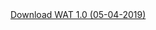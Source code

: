 <a href="itms-services://?action=download-manifest&url=https://www.dropbox.com/s/g776lpuf9fff2km/manifest.plist?dl=0">
    Download WAT 1.0 (05-04-2019)
</a>
